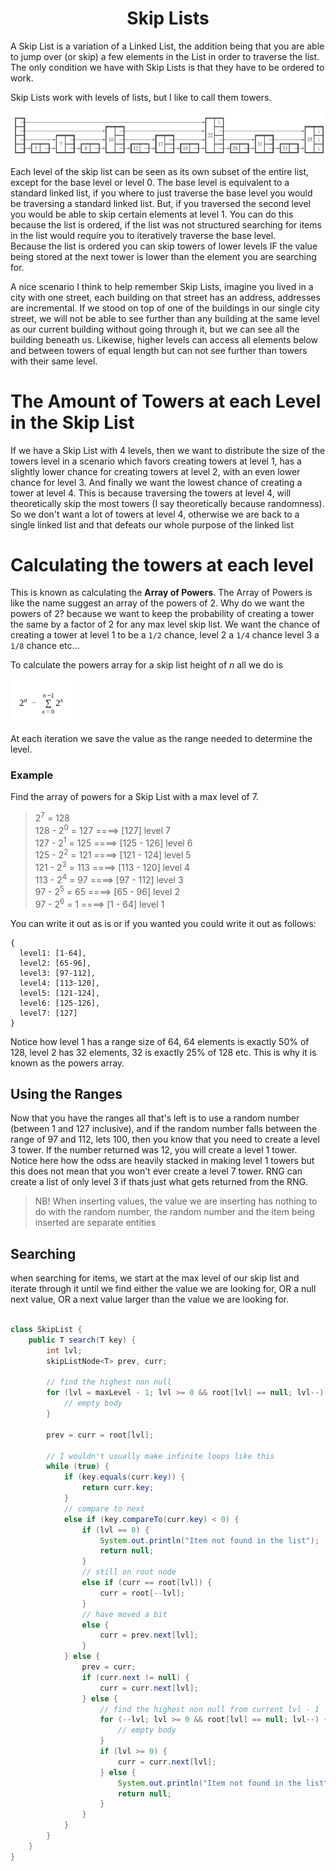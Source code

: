 <div align="center"><h1> Skip Lists </h1></div>

A Skip List is a variation of a Linked List, the addition being that you are able to jump over (or skip) a few elements
in the List in order to traverse the list. The only condition we have with Skip Lists is that they have to be ordered to
work.

Skip Lists work with levels of lists, but I like to call them towers.

<img src="images/skip_list.png" alt="skip lists image">

Each level of the skip list can be seen as its own subset of the entire list, except for the base level or level 0. The
base level is equivalent to a standard linked list, if you where to just traverse the base level you would be traversing
a standard linked list. But, if you traversed the second level you would be able to skip certain elements at level 1.
You can do this because the list is ordered, if the list was not structured searching for items in the list would
require you to iteratively traverse the base level. <br />
Because the list is ordered you can skip towers of lower levels IF the value being stored at the next tower is lower
than the element you are searching for.

A nice scenario I think to help remember Skip Lists, imagine you lived in a city with one street, each building on that
street has an address, addresses are incremental. If we stood on top of one of the buildings in our single city street,
we will not be able to see further than any building at the same level as our current building without going through it,
but we can see all the building beneath us. Likewise, higher levels can access all elements below and between towers of
equal length but can not see further than towers with their same level.

# The Amount of Towers at each Level in the Skip List

If we have a Skip List with 4 levels, then we want to distribute the size of the towers level in a scenario which favors
creating towers at level 1, has a slightly lower chance for creating towers at level 2, with an even lower chance for
level 3. And finally we want the lowest chance of creating a tower at level 4. This is because traversing the towers at
level 4, will theoretically skip the most towers (I say theoretically because randomness). So we don't want a lot of
towers at level 4, otherwise we are back to a single linked list and that defeats our whole purpose of the linked list

# Calculating the towers at each level

This is known as calculating the **Array of Powers**. The Array of Powers is like the name suggest an array of the
powers of 2. Why do we want the powers of 2? because we want to keep the probability of creating a tower the same by a
factor of 2 for any max level skip list. We want the chance of creating a tower at level 1 to be a `1/2` chance, level 2
a `1/4` chance level 3 a `1/8` chance etc...

To calculate the powers array for a skip list height of *n* all we do is

<img width="20%" src="images/equation_1.png" alt="sigma equation">

At each iteration we save the value as the range needed to determine the level.

### Example

Find the array of powers for a Skip List with a max level of 7.

> 2<sup>7</sup> = 128 <br />
> 128 - 2<sup>0</sup> = 127 ====> [127] level 7 <br />
> 127 - 2<sup>1</sup> = 125 ====> [125 - 126] level 6 <br />
> 125 - 2<sup>2</sup> = 121 ====> [121 - 124] level 5 <br />
> 121 - 2<sup>3</sup> = 113 ====> [113 - 120] level 4 <br />
> 113 - 2<sup>4</sup> = 97 ====> [97 - 112] level 3 <br />
> 97 - 2<sup>5</sup> = 65 ====> [65 - 96] level 2 <br />
> 97 - 2<sup>6</sup> = 1 ====> [1 - 64] level 1 <br />

You can write it out as is or if you wanted you could write it out as follows:

```text
{
  level1: [1-64],
  level2: [65-96],
  level3: [97-112],
  level4: [113-120],
  level5: [121-124],
  level6: [125-126],
  level7: [127]
}
```

Notice how level 1 has a range size of 64, 64 elements is exactly 50% of 128, level 2 has 32 elements, 32 is exactly 25%
of 128 etc. This is why it is known as the powers array.

## Using the Ranges

Now that you have the ranges all that's left is to use a random number (between 1 and 127 inclusive), and if the random
number falls between the range of 97 and 112, lets 100, then you know that you need to create a level 3 tower. If the
number returned was 12, you will create a level 1 tower. Notice here how the odss are heavily stacked in making level 1
towers but this does not mean that you won't ever create a level 7 tower. RNG can create a list of only level 3 if thats
just what gets returned from the RNG.

> NB! When inserting values, the value we are inserting has nothing to do with the random number, the random number
> and the item being inserted are separate entities

## Searching

when searching for items, we start at the max level of our skip list and iterate through it until we find either the
value we are looking for, OR a null next value, OR a next value larger than the value we are looking for.

```java

class SkipList {
    public T search(T key) {
        int lvl;
        skipListNode<T> prev, curr;

        // find the highest non null
        for (lvl = maxLevel - 1; lvl >= 0 && root[lvl] == null; lvl--) {
            // empty body    
        }

        prev = curr = root[lvl];

        // I wouldn't usually make infinite loops like this
        while (true) {
            if (key.equals(curr.key)) {
                return curr.key;
            }
            // compare to next
            else if (key.compareTo(curr.key) < 0) {
                if (lvl == 0) {
                    System.out.println("Item not found in the list");
                    return null;
                }
                // still on root node
                else if (curr == root[lvl]) {
                    curr = root[--lvl];
                }
                // have moved a bit
                else {
                    curr = prev.next[lvl];
                }
            } else {
                prev = curr;
                if (curr.next != null) {
                    curr = curr.next[lvl];
                } else {
                    // find the highest non null from current lvl - 1
                    for (--lvl; lvl >= 0 && root[lvl] == null; lvl--) {
                        // empty body    
                    }
                    if (lvl >= 0) {
                        curr = curr.next[lvl];
                    } else {
                        System.out.println("Item not found in the list");
                        return null;
                    }
                }
            }
        }
    }
}
```
